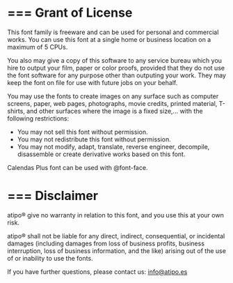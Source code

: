 ===
Grant of License
===
 
This font family is freeware and can be used for personal
and commercial works. You can use this font at a single home or business location on a maximum of 5 CPUs.
 
You also may give a copy of this software to any service bureau which you hire to output your film, paper or color proofs, provided that they do not use the font software for any purpose other than outputing your work. They may keep the font on file for use with future jobs on your behalf.
 
You may use the fonts to create images on any surface such as computer screens, paper, web pages, photographs, movie credits, printed material,
T-shirts, and other surfaces where the image is a fixed size,...
with the following restrictions:
 
- You may not sell this font without permission.
- You may not redistribute this font without permission.
- You may not modify, adapt, translate, reverse engineer, decompile, disassemble or create derivative works based on this font.
 
Calendas Plus font can be used with @font-face.

===
Disclaimer
===

atipo® give no warranty in relation to this font, and you use this
at your own risk.
 
atipo® shall not be liable for any direct, indirect, consequential, or incidental damages (including damages from loss of business profits, business interruption, loss of business information, and the like) arising out of the use of or inability to use the fonts.
 
 
If you have further questions, please contact us:
info@atipo.es


